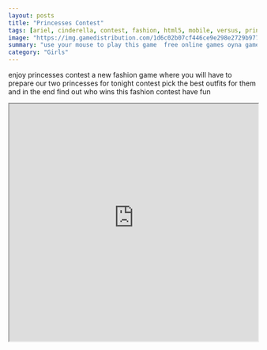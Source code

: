 ```yaml
---
layout: posts
title: "Princesses Contest"
tags: [ariel, cinderella, contest, fashion, html5, mobile, versus, princessesmdress, free, online, games, oyna, game, free, games, play, play, games]
image: "https://img.gamedistribution.com/1d6c02b07cf446ce9e298e2729b977f7.jpg"
summary: "use your mouse to play this game  free online games oyna game free games play play games"
category: "Girls"
---
```


enjoy princesses contest a new fashion game where you will have to prepare our two princesses for tonight contest pick the best outfits for them and in the end find out who wins this fashion contest have fun

<iframe width="100%" height="480px;" src="https://html5.gamedistribution.com/1d6c02b07cf446ce9e298e2729b977f7/"></iframe>